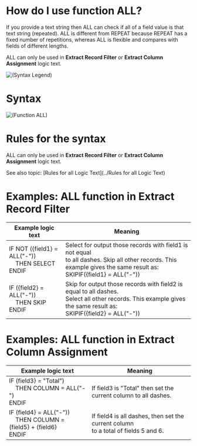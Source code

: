 ﻿

# How do I use function ALL? 

If you provide a text string then ALL can check if all of a field value is that text string \(repeated\). ALL is different from REPEAT because REPEAT has a fixed number of repetitions, whereas ALL is flexible and compares with fields of different lengths.

ALL can only be used in **Extract Record Filter** or **Extract Column Assignment** logic text.

![(Syntax Legend)](../../images/LTZZ_Syntax_legend.gif )

# Syntax 

![(Function ALL)](../../images/LTSF_ALL_01.gif )

# Rules for the syntax 

ALL can only be used in **Extract Record Filter** or **Extract Column Assignment** logic text.

See also topic: [Rules for all Logic Text](../Rules for all Logic Text) 

# Examples: ALL function in Extract Record Filter 


|Example logic text|Meaning|
|------------------|-------|
|IF NOT ({field1} = ALL("-"))<br>&nbsp;&nbsp;&nbsp;&nbsp;THEN SELECT<br>ENDIF|Select for output those records with field1 is not equal<br> to all dashes. Skip all other records. This example gives the same result as:<br>SKIPIF({field1} = ALL("-"))|
|IF ({field2} = ALL("-"))<br>&nbsp;&nbsp;&nbsp;&nbsp;THEN SKIP<br>ENDIF|Skip for output those records with field2 is equal to all dashes.<br> Select all other records. This example gives the same result as:<br>SKIPIF({field2} = ALL("-"))|


# Examples: ALL function in Extract Column Assignment 


|Example logic text|Meaning|
|------------------|-------|
|IF (field3} = "Total")<br>&nbsp;&nbsp;&nbsp;&nbsp;THEN COLUMN = ALL("-")<br>ENDIF|If field3 is "Total" then set the<br> current column to all dashes.|
|IF (field4} = ALL("-"))<br>&nbsp;&nbsp;&nbsp;&nbsp;THEN COLUMN = (field5} + (field6}<br>ENDIF|If field4 is all dashes, then set the current column<br> to a total of fields 5 and 6.|

  

